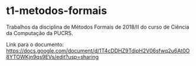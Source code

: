 # t1-metodos-formais
Trabalhos da disciplina de Métodos Formais de 2018/II do curso de Ciência da Computação da PUCRS.

Link para o documento:
https://docs.google.com/document/d/1T4cDDHZ9TdipH2V06sfwq2u6At0O8YTOWKjn9qs9EVs/edit?usp=sharing
